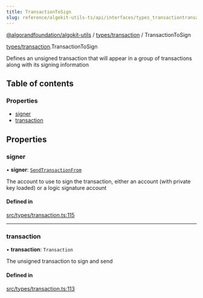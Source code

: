 ```yaml
---
title: TransactionToSign
slug: reference/algokit-utils-ts/api/interfaces/types_transactiontransactiontosign
---
```

[@algorandfoundation/algokit-utils](/reference/algokit-utils-ts/api/overview) / [types/transaction](/reference/algokit-utils-ts/api/modules/types_transaction/) / TransactionToSign



[types/transaction](/reference/algokit-utils-ts/api/modules/types_transaction/).TransactionToSign

Defines an unsigned transaction that will appear in a group of transactions along with its signing information

## Table of contents

### Properties

- [signer](#signer)
- [transaction](#transaction)

## Properties

### signer

• **signer**: [`SendTransactionFrom`](/reference/algokit-utils-ts/api/modules/types_transaction/#sendtransactionfrom)

The account to use to sign the transaction, either an account (with private key loaded) or a logic signature account

#### Defined in

[src/types/transaction.ts:115](https://github.com/algorandfoundation/algokit-utils-ts/blob/main/src/types/transaction.ts#L115)

___

### transaction

• **transaction**: `Transaction`

The unsigned transaction to sign and send

#### Defined in

[src/types/transaction.ts:113](https://github.com/algorandfoundation/algokit-utils-ts/blob/main/src/types/transaction.ts#L113)